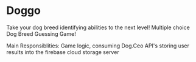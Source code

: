 # Doggo
Take your dog breed identifying abilities to the next level! Multiple choice Dog Breed Guessing Game! 

Main Responsiblities: Game logic, consuming Dog.Ceo API's storing user results into the firebase cloud storage server
